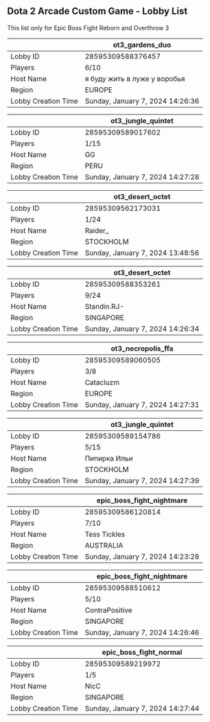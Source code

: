 ## Dota 2 Arcade Custom Game - Lobby List

This list only for Epic Boss Fight Reborn and Overthrow 3

|  | ot3_gardens_duo |
| ------ | ------ |
| Lobby ID | 28595309588376457 |
| Players | 6/10 |
| Host Name | я буду жить в луже у воробья |
| Region | EUROPE |
| Lobby Creation Time | Sunday, January 7, 2024 14:26:36 |


|  | ot3_jungle_quintet |
| ------ | ------ |
| Lobby ID | 28595309589017602 |
| Players | 1/15 |
| Host Name | GG |
| Region | PERU |
| Lobby Creation Time | Sunday, January 7, 2024 14:27:28 |


|  | ot3_desert_octet |
| ------ | ------ |
| Lobby ID | 28595309562173031 |
| Players | 1/24 |
| Host Name | Raider_ |
| Region | STOCKHOLM |
| Lobby Creation Time | Sunday, January 7, 2024 13:48:56 |


|  | ot3_desert_octet |
| ------ | ------ |
| Lobby ID | 28595309588353261 |
| Players | 9/24 |
| Host Name | Standin.RJ- |
| Region | SINGAPORE |
| Lobby Creation Time | Sunday, January 7, 2024 14:26:34 |


|  | ot3_necropolis_ffa |
| ------ | ------ |
| Lobby ID | 28595309589060505 |
| Players | 3/8 |
| Host Name | Catacluzm |
| Region | EUROPE |
| Lobby Creation Time | Sunday, January 7, 2024 14:27:31 |


|  | ot3_jungle_quintet |
| ------ | ------ |
| Lobby ID | 28595309589154786 |
| Players | 5/15 |
| Host Name | Пипирка Ильи |
| Region | STOCKHOLM |
| Lobby Creation Time | Sunday, January 7, 2024 14:27:39 |


|  | epic_boss_fight_nightmare |
| ------ | ------ |
| Lobby ID | 28595309586120814 |
| Players | 7/10 |
| Host Name | Tess Tickles |
| Region | AUSTRALIA |
| Lobby Creation Time | Sunday, January 7, 2024 14:23:28 |


|  | epic_boss_fight_nightmare |
| ------ | ------ |
| Lobby ID | 28595309588510612 |
| Players | 5/10 |
| Host Name | ContraPositive |
| Region | SINGAPORE |
| Lobby Creation Time | Sunday, January 7, 2024 14:26:46 |


|  | epic_boss_fight_normal |
| ------ | ------ |
| Lobby ID | 28595309589219972 |
| Players | 1/5 |
| Host Name | NicC |
| Region | SINGAPORE |
| Lobby Creation Time | Sunday, January 7, 2024 14:27:44 |


